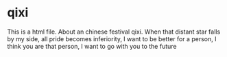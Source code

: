 # qixi
This is a html file. About an chinese festival qixi.
When that distant star falls by my side, all pride becomes inferiority,
I want to be better for a person, I think you are that person,
I want to go with you to the future
